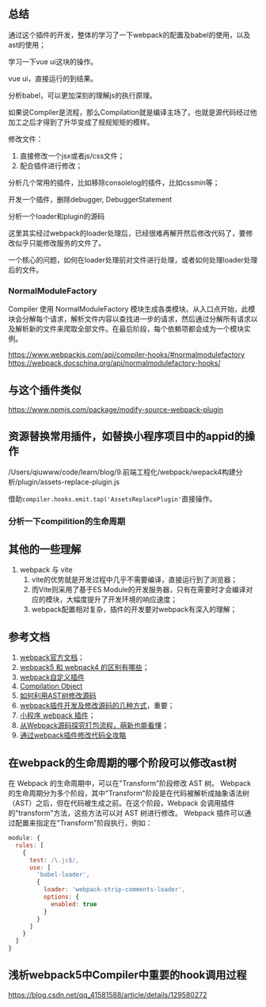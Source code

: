 ## 总结

通过这个插件的开发，整体的学习了一下webpack的配置及babel的使用，以及ast的使用；

学习一下vue ui这块的操作。

vue ui，直接运行的到结果。

分析babel，可以更加深刻的理解js的执行原理。

如果说Compiler是流程，那么Compilation就是编译主场了。也就是源代码经过他加工之后才得到了升华变成了规规矩矩的模样。

修改文件：

1. 直接修改一个jsx或者js/css文件；
2. 配合插件进行修改；

分析几个常用的插件，比如移除consolelog的插件，比如cssmin等；

开发一个插件，删除debugger, DebuggerStatement

分析一个loader和plugin的源码

这里其实经过webpack的loader处理后，已经很难再解开然后修改代码了，要修改似乎只能修改服务的文件了。

一个核心的问题，如何在loader处理前对文件进行处理，或者如何处理loader处理后的文件。

### NormalModuleFactory

Compiler 使用 NormalModuleFactory 模块生成各类模块。从入口点开始，此模块会分解每个请求，解析文件内容以查找进一步的请求，然后通过分解所有请求以及解析新的文件来爬取全部文件。在最后阶段，每个依赖项都会成为一个模块实例。

<https://www.webpackjs.com/api/compiler-hooks/#normalmodulefactory>
<https://webpack.docschina.org/api/normalmodulefactory-hooks/>
<!-- https://juejin.cn/post/7046360070677856292 -->

## 与这个插件类似

<https://www.npmjs.com/package/modify-source-webpack-plugin>

## 资源替换常用插件，如替换小程序项目中的appid的操作

/Users/qiuwww/code/learn/blog/9.前端工程化/webpack/wepack4构建分析/plugin/assets-replace-plugin.js

借助`compiler.hooks.emit.tap('AssetsReplacePlugin'`直接操作。

### 分析一下compilition的生命周期

## 其他的一些理解

1. webpack 与 vite
   1. vite的优势就是开发过程中几乎不需要编译，直接运行到了浏览器；
   2. 而Vite则采用了基于ES Module的开发服务器，只有在需要时才会编译对应的模块，大幅度提升了开发环境的响应速度；
   3. webpack配置相对复杂，插件的开发要对webpack有深入的理解；

## 参考文档

1. [webpack官方文档](https://webpack.docschina.org/concepts/)；
2. [webpack5 和 webpack4 的区别有哪些](https://www.cnblogs.com/Hsong/p/15894515.html)；
3. [webpack自定义插件](https://webpack.docschina.org/contribute/writing-a-plugin/)
4. [Compilation Object](https://webpack.docschina.org/api/compilation-object/)
5. [如何利用AST树修改源码](https://juejin.cn/post/6904228580172627975)
6. [webpack插件开发及修改源码的几种方式](https://www.haorooms.com/post/webpack_plugin_changcode)，重要；
7. [小程序 webpack 插件](https://github.com/listenzz/MyMina/blob/master/README.md)；
8. [从Webpack源码探究打包流程，萌新也能看懂](https://cloud.tencent.com/developer/article/1410197)；
9. [通过webpack插件修改代码全攻略](https://juejin.cn/post/7268164970410754063#heading-13)

## 在webpack的生命周期的哪个阶段可以修改ast树

在 Webpack 的生命周期中，可以在"Transform"阶段修改 AST 树。
Webpack 的生命周期分为多个阶段，其中"Transform"阶段是在代码被解析成抽象语法树（AST）之后，但在代码被生成之前。在这个阶段，Webpack 会调用插件的"transform"方法，这些方法可以对 AST 树进行修改。
Webpack 插件可以通过配置来指定在"Transform"阶段执行，例如：

```js
module: {
  rules: [
    {
      test: /\.js$/,
      use: [
        'babel-loader',
        {
          loader: 'webpack-strip-comments-loader',
          options: {
            enabled: true
          }
        }
      ]
    }
  ]
}

```

## 浅析webpack5中Compiler中重要的hook调用过程

<https://blog.csdn.net/qq_41581588/article/details/129580272>
